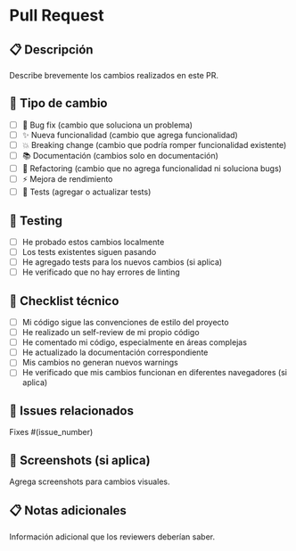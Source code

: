 # Pull Request

## 📋 Descripción
Describe brevemente los cambios realizados en este PR.

## 🔧 Tipo de cambio
- [ ] 🐛 Bug fix (cambio que soluciona un problema)
- [ ] ✨ Nueva funcionalidad (cambio que agrega funcionalidad)
- [ ] 💥 Breaking change (cambio que podría romper funcionalidad existente)
- [ ] 📚 Documentación (cambios solo en documentación)
- [ ] 🎨 Refactoring (cambio que no agrega funcionalidad ni soluciona bugs)
- [ ] ⚡ Mejora de rendimiento
- [ ] 🧪 Tests (agregar o actualizar tests)

## 🧪 Testing
- [ ] He probado estos cambios localmente
- [ ] Los tests existentes siguen pasando
- [ ] He agregado tests para los nuevos cambios (si aplica)
- [ ] He verificado que no hay errores de linting

## 📝 Checklist técnico
- [ ] Mi código sigue las convenciones de estilo del proyecto
- [ ] He realizado un self-review de mi propio código
- [ ] He comentado mi código, especialmente en áreas complejas
- [ ] He actualizado la documentación correspondiente
- [ ] Mis cambios no generan nuevos warnings
- [ ] He verificado que mis cambios funcionan en diferentes navegadores (si aplica)

## 🔗 Issues relacionados
Fixes #(issue_number)

## 📸 Screenshots (si aplica)
Agrega screenshots para cambios visuales.

## 📋 Notas adicionales
Información adicional que los reviewers deberían saber.
